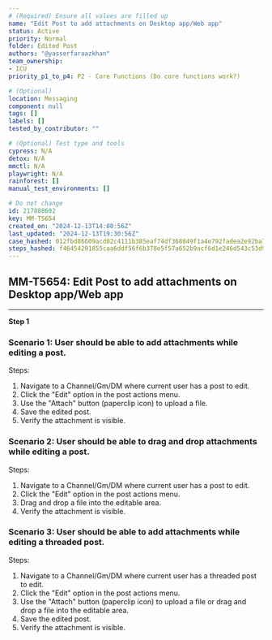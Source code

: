 ```yaml
---
# (Required) Ensure all values are filled up
name: "Edit Post to add attachments on Desktop app/Web app"
status: Active
priority: Normal
folder: Edited Post
authors: "@yasserfaraazkhan"
team_ownership:
- ICU
priority_p1_to_p4: P2 - Core Functions (Do core functions work?)

# (Optional)
location: Messaging
component: null
tags: []
labels: []
tested_by_contributor: ""

# (Optional) Test type and tools
cypress: N/A
detox: N/A
mmctl: N/A
playwright: N/A
rainforest: []
manual_test_environments: []

# Do not change
id: 217888602
key: MM-T5654
created_on: "2024-12-13T14:00:56Z"
last_updated: "2024-12-13T19:30:56Z"
case_hashed: 012fbd86609acd02c4111b385eaf74df368849f1a4e792fadea2e92ba7a61b510da957a2852ae8491e3896031e5adeea
steps_hashed: f46454291855caa6ddf56f6b378e5f57a652b9acf6d1e246d543c53d92b15b4f41fe54af648a3ae1ed2a94f7eadb75eb
---
```


<!-- (Auto-generated) Based on frontmatter's "key" and "name" -->

## MM-T5654: Edit Post to add attachments on Desktop app/Web app

---

**Step 1**

### Scenario 1: User should be able to add attachments while editing a post.

Steps:

1. Navigate to a Channel/Gm/DM where current user has a post to edit.
2. Click the "Edit" option in the post actions menu.
3. Use the "Attach" button (paperclip icon) to upload a file.
4. Save the edited post.
5. Verify the attachment is visible.

### Scenario 2: User should be able to drag and drop attachments while editing a post.

Steps:

1. Navigate to a Channel/Gm/DM where current user has a post to edit.
2. Click the "Edit" option in the post actions menu.
3. Drag and drop a file into the editable area.
4. Verify the attachment is visible.

### Scenario 3: User should be able to add attachments while editing a threaded post.

Steps:

1. Navigate to a Channel/Gm/DM where current user has a threaded post to edit.
2. Click the "Edit" option in the post actions menu.
3. Use the "Attach" button (paperclip icon) to upload a file or drag and drop a file into the editable area.
4. Save the edited post.
5. Verify the attachment is visible.

